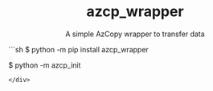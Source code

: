 <div>
<p align="center">
   <h1 align="center"> azcp_wrapper</h1>
   <p align="center"> A simple AzCopy wrapper to transfer data
</p>

</div>

<div class="termy">
```sh
$ python -m pip install azcp_wrapper

$ python -m azcp_init

```
</div>